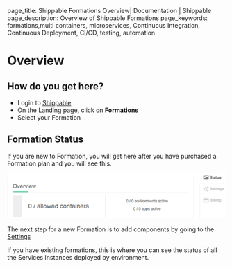 page_title: Shippable Formations Overview| Documentation | Shippable
page_description: Overview of Shippable Formations
page_keywords: formations,multi containers, microservices, Continuous Integration, Continuous Deployment, CI/CD, testing, automation

# Overview

## How do you get here?

- Login to [Shippable](https://shippable.com)
- On the Landing page, click on **Formations**
- Select your Formation

## Formation Status

If you are new to Formation, you will get here after you have purchased a Formation plan and you will see this.

![formation add](images/add_formation_status.gif)

The next step for a new Formation is to add components by going to the [Settings](formation_settings.md)

If you have existing formations, this is where you can see the status of all the Services Instances deployed by environment.

